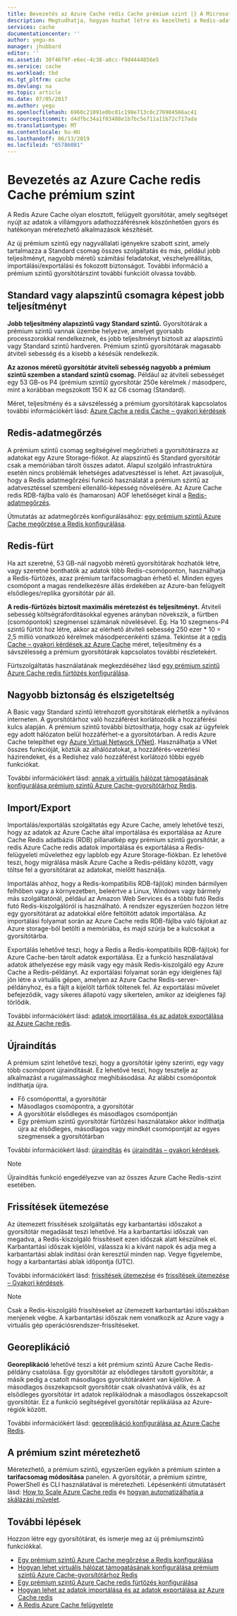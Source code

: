 ```yaml
---
title: Bevezetés az Azure Cache redis Cache prémium szint |} A Microsoft Docs
description: Megtudhatja, hogyan hozhat létre és kezelheti a Redis-adatmegőrzés, Redis, fürtözés, és a prémium szintű Azure Cache a Redis-példány a VNET-támogatás
services: cache
documentationcenter: ''
author: yegu-ms
manager: jhubbard
editor: ''
ms.assetid: 30f46f9f-e6ec-4c38-a8cc-f9d4444856e5
ms.service: cache
ms.workload: tbd
ms.tgt_pltfrm: cache
ms.devlang: na
ms.topic: article
ms.date: 07/05/2017
ms.author: yegu
ms.openlocfilehash: 6960c21091e0bc01c198e713c0c276984566ac41
ms.sourcegitcommit: d4dfbc34a1f03488e1b7bc5e711a11b72c717ada
ms.translationtype: MT
ms.contentlocale: hu-HU
ms.lasthandoff: 06/13/2019
ms.locfileid: "65786081"
---
```

# <a name="introduction-to-the-azure-cache-for-redis-premium-tier"></a>Bevezetés az Azure Cache redis Cache prémium szint
A Redis Azure Cache olyan elosztott, felügyelt gyorsítótár, amely segítséget nyújt az adatok a villámgyors adathozzáférésnek köszönhetően gyors és hatékonyan méretezhető alkalmazások készítését. 

Az új prémium szintű egy nagyvállalati igényekre szabott szint, amely tartalmazza a Standard csomag összes szolgáltatás és más, például jobb teljesítményt, nagyobb méretű számítási feladatokat, vészhelyreállítás, importálási/exportálási és fokozott biztonságot. További információ a prémium szintű gyorsítótárszint további funkcióit olvassa tovább.

## <a name="better-performance-compared-to-standard-or-basic-tier"></a>Standard vagy alapszintű csomagra képest jobb teljesítményt
**Jobb teljesítmény alapszintű vagy Standard szintű.** Gyorsítótárak a prémium szintű vannak üzembe helyezve, amelyet gyorsabb processzorokkal rendelkeznek, és jobb teljesítményt biztosít az alapszintű vagy Standard szintű hardveren. Prémium szintű gyorsítótárak magasabb átviteli sebesség és a kisebb a késésük rendelkezik. 

**Az azonos méretű gyorsítótár átviteli sebesség nagyobb a prémium szintű szemben a standard szintű csomag.** Például az átviteli sebességet egy 53 GB-os P4 (prémium szintű) gyorsítótár 250e kérelmek / másodperc, mint a korábban megszokott 150 K az C6 csomag (Standard).

Méret, teljesítmény és a sávszélesség a prémium gyorsítótárak kapcsolatos további információkért lásd: [Azure Cache a redis Cache – gyakori kérdések](cache-faq.md#what-azure-cache-for-redis-offering-and-size-should-i-use)

## <a name="redis-data-persistence"></a>Redis-adatmegőrzés
A prémium szintű csomag segítségével megőrizheti a gyorsítótárazza az adatokat egy Azure Storage-fiókot. Az alapszintű és Standard gyorsítótár csak a memóriában tárolt összes adatot. Alapul szolgáló infrastruktúra esetén nincs problémák lehetséges adatvesztéssel is lehet. Azt javasoljuk, hogy a Redis adatmegőrzési funkció használatát a prémium szintű az adatvesztéssel szembeni ellenálló-képesség növelésére. Az Azure Cache redis RDB-fájlba való és (hamarosan) AOF lehetőséget kínál a [Redis-adatmegőrzés](https://redis.io/topics/persistence). 

Útmutatás az adatmegőrzés konfigurálásához: [egy prémium szintű Azure Cache megőrzése a Redis konfigurálása](cache-how-to-premium-persistence.md).

## <a name="redis-cluster"></a>Redis-fürt
Ha azt szeretné, 53 GB-nál nagyobb méretű gyorsítótárak hozhatók létre, vagy szeretné bonthatók az adatok több Redis-csomóponton, használhatja a Redis-fürtözés, azaz prémium tarifacsomagban érhető el. Minden egyes csomópont a magas rendelkezésre állás érdekében az Azure-ban felügyelt elsődleges/replika gyorsítótár pár áll. 

**A redis-fürtözés biztosít maximális méretezést és teljesítményt.** Átviteli sebesség költségráfordításokkal egyenes arányban növekszik, a fürtben (csomópontok) szegmensei számának növelésével. Eg. Ha 10 szegmens-P4 szintű fürtöt hoz létre, akkor az elérhető átviteli sebesség 250 ezer * 10 = 2,5 millió vonatkozó kérelmek másodpercenkénti száma. Tekintse át a [redis Cache – gyakori kérdések az Azure Cache](cache-faq.md#what-azure-cache-for-redis-offering-and-size-should-i-use) méret, teljesítmény és a sávszélesség a prémium gyorsítótárak kapcsolatos további részletekért.

Fürtszolgáltatás használatának megkezdéséhez lásd [egy prémium szintű Azure Cache redis fürtözés konfigurálása](cache-how-to-premium-clustering.md).

## <a name="enhanced-security-and-isolation"></a>Nagyobb biztonság és elszigeteltség
A Basic vagy Standard szintű létrehozott gyorsítótárak elérhetők a nyilvános interneten. A gyorsítótárhoz való hozzáférést korlátozódik a hozzáférési kulcs alapján. A prémium szintű további biztosíthatja, hogy csak az ügyfelek egy adott hálózaton belül hozzáférhet-e a gyorsítótárban. A redis Azure Cache telepíthet egy [Azure Virtual Network (VNet)](https://azure.microsoft.com/services/virtual-network/). Használhatja a VNet összes funkcióját, köztük az alhálózatokat, a hozzáférés-vezérlési házirendeket, és a Redishez való hozzáférést korlátozó többi egyéb funkciókat.

További információkért lásd: [annak a virtuális hálózat támogatásának konfigurálása prémium szintű Azure Cache-gyorsítótárhoz Redis](cache-how-to-premium-vnet.md).

## <a name="importexport"></a>Import/Export
Importálás/exportálás szolgáltatás egy Azure Cache, amely lehetővé teszi, hogy az adatok az Azure Cache által importálása és exportálása az Azure Cache Redis adatbázis (RDB) pillanatkép egy prémium szintű gyorsítótár, a redis Azure Cache redis adatok importálása és exportálása a Redis-felügyeleti művelethez egy lapblob egy Azure Storage-fiókban. Ez lehetővé teszi, hogy migrálása másik Azure Cache a Redis-példány között, vagy töltse fel a gyorsítótárat az adatokat, mielőtt használja.

Importálás ahhoz, hogy a Redis-kompatibilis RDB-fájl(ok) minden bármilyen felhőben vagy a környezetben, beleértve a Linux, Windows vagy bármely más szolgáltatónál, például az Amazon Web Services és a többi futó Redis futó Redis-kiszolgálóról is használható. A rendszer egyszerűen hozzon létre egy gyorsítótárat az adatokkal előre feltöltött adatok importálása. Az importálási folyamat során az Azure Cache redis RDB-fájlba való fájlokat az Azure storage-ból betölti a memóriába, és majd szúrja be a kulcsokat a gyorsítótárba.

Exportálás lehetővé teszi, hogy a Redis a Redis-kompatibilis RDB-fájl(ok) for Azure Cache-ben tárolt adatok exportálása. Ez a funkció használatával adatok áthelyezése egy másik vagy egy másik Redis-kiszolgáló egy Azure Cache a Redis-példányt. Az exportálási folyamat során egy ideiglenes fájl jön létre a virtuális gépen, amelyen az Azure Cache Redis-server-példányhoz, és a fájlt a kijelölt tárfiók töltenek fel. Az exportálási művelet befejeződik, vagy sikeres állapotú vagy sikertelen, amikor az ideiglenes fájl törlődik.

További információkért lásd: [adatok importálása, és az adatok exportálása az Azure Cache redis](cache-how-to-import-export-data.md).

## <a name="reboot"></a>Újraindítás
A prémium szint lehetővé teszi, hogy a gyorsítótár igény szerinti, egy vagy több csomópont újraindítását. Ez lehetővé teszi, hogy tesztelje az alkalmazást a rugalmassághoz meghibásodása. Az alábbi csomópontok indíthatja újra.

* Fő csomóponttal, a gyorsítótár
* Másodlagos csomópontra, a gyorsítótár
* A gyorsítótár elsődleges és másodlagos csomópontján
* Egy prémium szintű gyorsítótár fürtözési használatakor akkor indíthatja újra az elsődleges, másodlagos vagy mindkét csomópontját az egyes szegmensek a gyorsítótárban

További információkért lásd: [újraindítás](cache-administration.md#reboot) és [újraindítás – gyakori kérdések](cache-administration.md#reboot-faq).

>[!NOTE]
>Újraindítás funkció engedélyezve van az összes Azure Cache Redis-szint esetében.
>
>

## <a name="schedule-updates"></a>Frissítések ütemezése
Az ütemezett frissítések szolgáltatás egy karbantartási időszakot a gyorsítótár megadását teszi lehetővé. Ha a karbantartási időszak van megadva, a Redis-kiszolgáló frissítéseit ezen időszak alatt készülnek el. Karbantartási időszak kijelölni, válassza ki a kívánt napok és adja meg a karbantartási ablak indítási órán keresztül minden nap. Vegye figyelembe, hogy a karbantartási ablak időpontja (UTC). 

További információkért lásd: [frissítések ütemezése](cache-administration.md#schedule-updates) és [frissítések ütemezése – Gyakori kérdések](cache-administration.md#schedule-updates-faq).

> [!NOTE]
> Csak a Redis-kiszolgáló frissítéseket az ütemezett karbantartási időszakban menjenek végbe. A karbantartási időszak nem vonatkozik az Azure vagy a virtuális gép operációsrendszer-frissítéseket.
> 
> 

## <a name="geo-replication"></a>Georeplikáció

**Georeplikáció** lehetővé teszi a két prémium szintű Azure Cache Redis-példány csatolása. Egy gyorsítótár az elsődleges társított gyorsítótár, a másik pedig a csatolt másodlagos gyorsítótáraként van kijelölve. A másodlagos összekapcsolt gyorsítótár csak olvashatóvá válik, és az elsődleges gyorsítótár írt adatok replikálódnak a másodlagos összekapcsolt gyorsítótár. Ez a funkció segítségével gyorsítótár replikálása az Azure-régiók között.

További információkért lásd: [georeplikáció konfigurálása az Azure Cache Redis](cache-how-to-geo-replication.md).


## <a name="to-scale-to-the-premium-tier"></a>A prémium szint méretezhető
Méretezhető, a prémium szintű, egyszerűen egyikén a prémium szinten a **tarifacsomag módosítása** panelen. A gyorsítótár, a prémium szintre, PowerShell és CLI használatával is méretezheti. Lépésenkénti útmutatásért lásd: [How to Scale Azure Cache redis](cache-how-to-scale.md) és [hogyan automatizálhatja a skálázási művelet](cache-how-to-scale.md#how-to-automate-a-scaling-operation).

## <a name="next-steps"></a>További lépések
Hozzon létre egy gyorsítótárat, és ismerje meg az új prémiumszintű funkciókkal.

* [Egy prémium szintű Azure Cache megőrzése a Redis konfigurálása](cache-how-to-premium-persistence.md)
* [Hogyan lehet virtuális hálózat támogatásának konfigurálása prémium szintű Azure Cache-gyorsítótárhoz Redis](cache-how-to-premium-vnet.md)
* [Egy prémium szintű Azure Cache redis fürtözés konfigurálása](cache-how-to-premium-clustering.md)
* [Hogyan lehet az adatok importálása és az adatok exportálása az Azure Cache redis](cache-how-to-import-export-data.md)
* [A Redis Azure Cache felügyelete](cache-administration.md)

